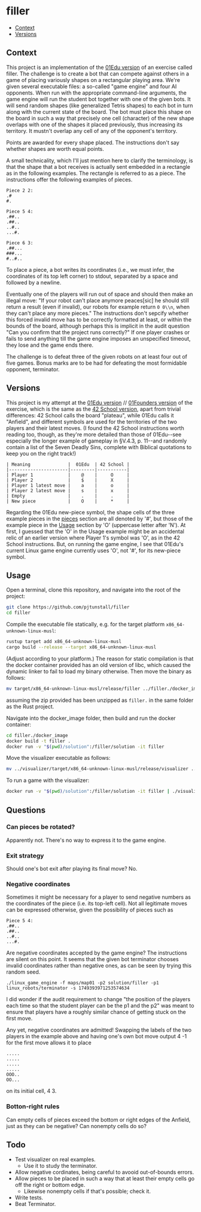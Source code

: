 # filler

- [Context](#context)
- [Versions](#versions)

## Context

This project is an implementation of the [01Edu version](https://github.com/01-edu/public/tree/master/subjects/filler) of an exercise called filler. The challenge is to create a bot that can compete against others in a game of placing variously shapes on a rectangular playing area. We're given several executable files: a so-called "game engine" and four AI opponents. When run with the appropriate command-line arguments, the game engine will run the student bot together with one of the given bots. It will send random shapes (like generalized Tetris shapes) to each bot in turn along with the current state of the board. The bot must place this shape on the board in such a way that precisely one cell (character) of the new shape overlaps with one of the shapes it placed previously, thus increasing its territory. It mustn't overlap any cell of any of the opponent's territory.

Points are awarded for every shape placed. The instructions don't say whether shapes are worth equal points.

A small technicality, which I'll just mention here to clarify the terminology, is that the shape that a bot receives is actually sent embedded in a rectangle as in the following examples. The rectangle is referred to as a piece. The instructions offer the following examples of pieces.

```
Piece 2 2:
.#
#.

Piece 5 4:
.##..
.##..
..#..
...#.

Piece 6 3:
.##...
###...
#..#..
```

To place a piece, a bot writes its coordinates (i.e., we must infer, the coordinates of its top left corner) to stdout, separated by a space and followed by a newline.

Eventually one of the players will run out of space and should then make an illegal move: "If your robot can't place anymore peaces\[sic\] he should still return a result (even if invalid), our robots for example return `0 0\\n`, when they can't place any more pieces." The instructions don't sepcify whether this forced invalid move has to be correctly formatted at least, or within the bounds of the board, although perhaps this is implicit in the audit question "Can you confirm that the project runs correctly?" If one player crashes or fails to send anything till the game engine imposes an unspecified timeout, they lose and the game ends there.

The challenge is to defeat three of the given robots on at least four out of five games. Bonus marks are to be had for defeating the most formidable opponent, terminator.

## Versions

This project is my attempt at the [01Edu version](https://github.com/01-edu/public/tree/master/subjects/filler) // [01Founders version](https://learn.01founders.co/intra/london/div-01/filler) of the exercise, which is the same as the [42 School version](https://github.com/VBrazhnik/Filler/blob/master/filler.en.pdf), apart from trivial differences: 42 School calls the board "plateau", while 01Edu calls it "Anfield", and different symbols are used for the territories of the two players and their latest moves. (I found the 42 School instructions worth reading too, though, as they're more detailed than those of 01Edu--see especially the longer example of gameplay in §V.4.3, p. 11--and randomly contain a list of the Seven Deadly Sins, complete with Biblical quotations to keep you on the right track!)

```
| Meaning              |  01Edu  | 42 School |
|----------------------|---------|-----------|
| Player 1             |    @    |     O     |
| Player 2             |    $    |     X     |
| Player 1 latest move |    a    |     o     |
| Player 2 latest move |    s    |     x     |
| Empty                |    .    |     .     |
| New piece            |    O    |     *     |
```

Regarding the 01Edu new-piece symbol, the shape cells of the three example pieces in the [pieces](https://github.com/01-edu/public/tree/master/subjects/filler#the-pieces) section are all denoted by '#', but those of the example piece in the [Usage](https://github.com/01-edu/public/tree/master/subjects/filler#usage) section by 'O' (uppercase letter after 'N'). At first, I guessed that the 'O' in the Usage example might be an accidental relic of an earlier version where Player 1's symbol was 'O', as in the 42 School instructions. But, on running the game engine, I see that 01Edu's current Linux game engine currently uses 'O', not '#', for its new-piece symbol.

## Usage

Open a terminal, clone this repository, and navigate into the root of the project:

```bash
git clone https://github.com/pjtunstall/filler
cd filler
```

Compile the executable file statically, e.g. for the target platform `x86_64-unknown-linux-musl`:

```bash
rustup target add x86_64-unknown-linux-musl
cargo build --release --target x86_64-unknown-linux-musl
```

(Adjust according to your platform.) The reason for static compilation is that the docker container provided has an old version of libc, which caused the dynamic linker to fail to load my binary otherwise. Then move the binary as follows:

```bash
mv target/x86_64-unknown-linux-musl/release/filler ../filler./docker_image/solution/
```

assuming the zip provided has been unzipped as `filler.` in the same folder as the Rust project.

Navigate into the docker_image folder, then build and run the docker container:

```bash
cd filler./docker_image
docker build -t filler .
docker run -v "$(pwd)/solution":/filler/solution -it filler
```

Move the visualizer executable as follows:

```bash
mv ../visualizer/target/x86_64-unknown-linux-musl/release/visualizer ../filler./docker_image
```

To run a game with the visualizer:

```bash
docker run -v "$(pwd)/solution":/filler/solution -it filler | ./visualizer
```

## Questions

### Can pieces be rotated?

Apparently not. There's no way to express it to the game engine.

### Exit strategy

Should one's bot exit after playing its final move? No.

### Negative coordinates

Sometimes it might be necessary for a player to send negative numbers as the coordinates of the piece (i.e. its top-left cell). Not all legitimate moves can be expressed otherwise, given the possibility of pieces such as

```
Piece 5 4:
.##..
.##..
..#..
...#.
```

Are negative coordinates accepted by the game engine? The instructions are silent on this point. It seems that the given bot terminator chooses invalid coordinates rather than negative ones, as can be seen by trying this random seed.

```
./linux_game_engine -f maps/map01 -p2 solution/filler -p1 linux_robots/terminator -s 1749393971253574634

```

I did wonder if the audit requirement to change "the position of the players each time so that the student player can be the p1 and the p2" was meant to ensure that players have a roughly similar chance of getting stuck on the first move.

Any yet, negative coordinates are admitted! Swapping the labels of the two players in the example above and having one's own bot move output 4 -1 for the first move allows it to place

```
.....
.....
.....
.....
OOO..
OO...
```

on its initial cell, 4 3.

### Botton-right rules

Can empty cells of pieces exceed the bottom or right edges of the Anfield, just as they can be negative? Can nonempty cells do so?

## Todo

- Test visualizer on real examples.
  - Use it to study the terminator.
- Allow negative cordinates, being careful to avooid out-of-bounds errors.
- Allow pieces to be placed in such a way that at least their empty cells go off the right or bottom edge.
  - Likewise nonempty cells if that's possible; check it.
- Write tests.
- Beat Terminator.
